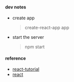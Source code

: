 #### dev notes

-   create app
    > create-react-app app
-   start the server
    > npm start

#### reference

-   [react-tutorial](https://www.runoob.com/react/react-tutorial.html)
-   [react](https://react.dev/learn)
